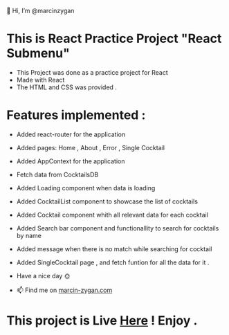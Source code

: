 👋 Hi, I’m @marcinzygan

# This is React Practice Project "React Submenu"

- This Project was done as a practice project for React
- Made with React
- The HTML and CSS was provided .

# Features implemented :

- Added react-router for the application
- Added pages: Home , About , Error , Single Cocktail
- Added AppContext for the application
- Fetch data from CocktailsDB
- Added Loading component when data is loading
- Added CocktailList component to showcase the list of cocktails
- Added Cocktail component whith all relevant data for each cocktail
- Added Search bar component and functionallity to search for cocktails by name
- Added message when there is no match while searching for cocktail
- Added SingleCocktail page , and fetch funtion for all the data for it .

- Have a nice day 🌞
- 📫 Find me on <a href="https://marcin-zygan.com">marcin-zygan.com</a>

# This project is Live <a href="">Here</a> ! Enjoy .
